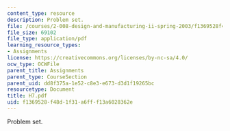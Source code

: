 ```yaml
---
content_type: resource
description: Problem set.
file: /courses/2-008-design-and-manufacturing-ii-spring-2003/f1369528f48d1f31a6fff13a6028362e_H7.pdf
file_size: 69102
file_type: application/pdf
learning_resource_types:
- Assignments
license: https://creativecommons.org/licenses/by-nc-sa/4.0/
ocw_type: OCWFile
parent_title: Assignments
parent_type: CourseSection
parent_uid: dd8f375a-1e52-c8e3-e673-d3d1f19265bc
resourcetype: Document
title: H7.pdf
uid: f1369528-f48d-1f31-a6ff-f13a6028362e
---
```

Problem set.